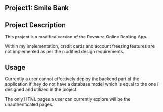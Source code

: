 Project1: Smile Bank
---

Project Description
---
This project is a modified version of the Revature Online Banking App.

Within my implementation, credit cards and account freezing features are not implemented as per the modified design requirements.

Usage
---
Currently a user cannot effectively deploy the backend part of the application if they do not have a database model which is equal to the one I designed and utilized in the project.

The only HTML pages a user can currently explore will be the unauthenticated pages.

